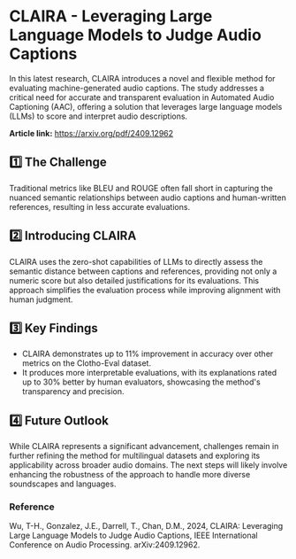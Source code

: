 # CLAIRA - Leveraging Large Language Models to Judge Audio Captions

In this latest research, CLAIRA introduces a novel and flexible method for evaluating machine-generated audio captions. The study addresses a critical need for accurate and transparent evaluation in Automated Audio Captioning (AAC), offering a solution that leverages large language models (LLMs) to score and interpret audio descriptions. 

**Article link:** https://arxiv.org/pdf/2409.12962

## 1️⃣ The Challenge
Traditional metrics like BLEU and ROUGE often fall short in capturing the nuanced semantic relationships between audio captions and human-written references, resulting in less accurate evaluations.

## 2️⃣ Introducing CLAIRA
CLAIRA uses the zero-shot capabilities of LLMs to directly assess the semantic distance between captions and references, providing not only a numeric score but also detailed justifications for its evaluations. This approach simplifies the evaluation process while improving alignment with human judgment.

## 3️⃣ Key Findings
- CLAIRA demonstrates up to 11% improvement in accuracy over other metrics on the Clotho-Eval dataset.
- It produces more interpretable evaluations, with its explanations rated up to 30% better by human evaluators, showcasing the method's transparency and precision.

## 4️⃣ Future Outlook
While CLAIRA represents a significant advancement, challenges remain in further refining the method for multilingual datasets and exploring its applicability across broader audio domains. The next steps will likely involve enhancing the robustness of the approach to handle more diverse soundscapes and languages.

### Reference
Wu, T-H., Gonzalez, J.E., Darrell, T., Chan, D.M., 2024, CLAIRA: Leveraging Large Language Models to Judge Audio Captions, IEEE International Conference on Audio Processing. arXiv:2409.12962. 

